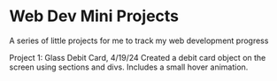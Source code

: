 # Web Dev Mini Projects

A series of little projects for me to track my web development progress

Project 1: Glass Debit Card, 4/19/24
Created a debit card object on the screen using sections and divs. Includes a small hover animation.
